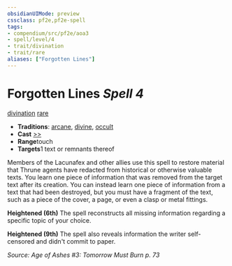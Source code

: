 ```yaml
---
obsidianUIMode: preview
cssclass: pf2e,pf2e-spell
tags:
- compendium/src/pf2e/aoa3
- spell/level/4
- trait/divination
- trait/rare
aliases: ["Forgotten Lines"]
---
```

# Forgotten Lines *Spell 4*   
[divination](rules/traits/divination.md)  [rare](rules/traits/rare.md)  

- **Traditions**: [arcane](rules/traits/arcane.md), [divine](rules/traits/divine.md), [occult](rules/traits/occult.md)
- **Cast** [>>](rules/core-rulebook/chapter-9-playing-the-game.md#Actions "Two-Action") 
- **Range**touch
- **Targets**1 text or remnants thereof

Members of the Lacunafex and other allies use this spell to restore material that Thrune agents have redacted from historical or otherwise valuable texts. You learn one piece of information that was removed from the target text after its creation. You can instead learn one piece of information from a text that had been destroyed, but you must have a fragment of the text, such as a piece of the cover, a page, or even a clasp or metal fittings.

**Heightened (6th)** The spell reconstructs all missing information regarding a specific topic of your choice.

**Heightened (9th)** The spell also reveals information the writer self-censored and didn't commit to paper.

*Source: Age of Ashes #3: Tomorrow Must Burn p. 73*